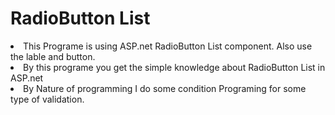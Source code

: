  <h1> RadioButton List </h1>
<li>This Programe is using ASP.net RadioButton List component. Also use the lable and button.
<li>By this programe you get the simple knowledge about RadioButton List in ASP.net
<li> By Nature of programming I do some condition Programing for some type of validation.
